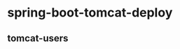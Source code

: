 # spring-boot-tomcat-deploy

## tomcat-users
<role rolename="manager-gui"/>
        <role rolename="manager-script"/>
        <user username="admin" password="password" roles="manager-gui,manager-script" />
